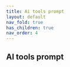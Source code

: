 ```yaml
---
title: Ai tools prompt
layout: default
nav_fold: true 
has_children: true
nav_order: 4
---
```


## AI tools prompt 
